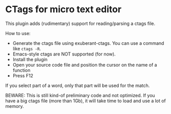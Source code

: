 # CTags for micro text editor

This plugin adds (rudimentary) support for reading/parsing a ctags file.

How to use:
- Generate the ctags file using exuberant-ctags. You can use a command like `ctags -R`.
- Emacs-style ctags are NOT supported (for now).
- Install the plugin
- Open your source code file and position the cursor on the name of a function
- Press F12

If you select part of a word, only that part will be used for the match.

BEWARE: This is still kind-of preliminary code and not optimized. If you have a big ctags file (more than 1Gb), it will take time to load and use a lot of memory.